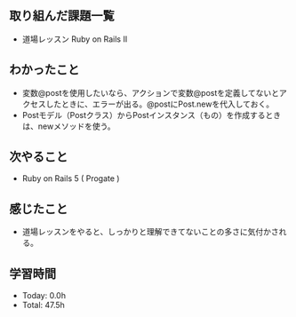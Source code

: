 ## 取り組んだ課題一覧
- 道場レッスン Ruby on Rails II
## わかったこと
- 変数@postを使用したいなら、アクションで変数@postを定義してないとアクセスしたときに、エラーが出る。@postにPost.newを代入しておく。
- Postモデル（Postクラス）からPostインスタンス（もの）を作成するときは、newメソッドを使う。
## 次やること
- Ruby on Rails 5 ( Progate )
## 感じたこと
- 道場レッスンをやると、しっかりと理解できてないことの多さに気付かされる。
## 学習時間
- Today: 0.0h
- Total: 47.5h
